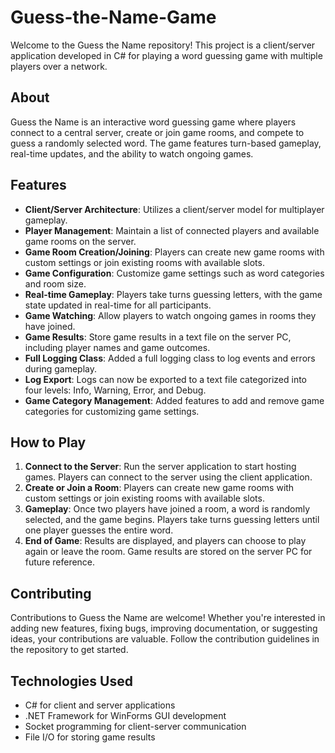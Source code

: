 # Guess-the-Name-Game
Welcome to the Guess the Name repository! This project is a client/server application developed in C# for playing a word guessing game with multiple players over a network.

## About
Guess the Name is an interactive word guessing game where players connect to a central server, create or join game rooms, and compete to guess a randomly selected word. The game features turn-based gameplay, real-time updates, and the ability to watch ongoing games.

## Features
- **Client/Server Architecture**: Utilizes a client/server model for multiplayer gameplay.
- **Player Management**: Maintain a list of connected players and available game rooms on the server.
- **Game Room Creation/Joining**: Players can create new game rooms with custom settings or join existing rooms with available slots.
- **Game Configuration**: Customize game settings such as word categories and room size.
- **Real-time Gameplay**: Players take turns guessing letters, with the game state updated in real-time for all participants.
- **Game Watching**: Allow players to watch ongoing games in rooms they have joined.
- **Game Results**: Store game results in a text file on the server PC, including player names and game outcomes.
- **Full Logging Class**: Added a full logging class to log events and errors during gameplay.
- **Log Export**: Logs can now be exported to a text file categorized into four levels: Info, Warning, Error, and Debug.
- **Game Category Management**: Added features to add and remove game categories for customizing game settings.

## How to Play
1. **Connect to the Server**: Run the server application to start hosting games. Players can connect to the server using the client application.
2. **Create or Join a Room**: Players can create new game rooms with custom settings or join existing rooms with available slots.
3. **Gameplay**: Once two players have joined a room, a word is randomly selected, and the game begins. Players take turns guessing letters until one player guesses the entire word.
4. **End of Game**: Results are displayed, and players can choose to play again or leave the room. Game results are stored on the server PC for future reference.

## Contributing
Contributions to Guess the Name are welcome! Whether you're interested in adding new features, fixing bugs, improving documentation, or suggesting ideas, your contributions are valuable. Follow the contribution guidelines in the repository to get started.

## Technologies Used
- C# for client and server applications
- .NET Framework for WinForms GUI development
- Socket programming for client-server communication
- File I/O for storing game results
